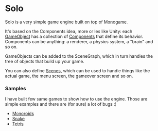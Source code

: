 # Solo

Solo is a very simple game engine built on top of [Monogame](https://monogame.net/).

It's based on the Components idea, more or les like Unity: each [GameObject](/Solo/GameObject.cs) has a collection of [Components](/Solo/Components/Component.cs) that define its behavior. Components can be anything: a renderer, a physics system, a "brain" and so on.

GameObjects can be added to the SceneGraph, which in turn handles the tree of objects that build up your game.

You can also define [Scenes](./Solo/Services/Scene.cs), which can be used to handle things like the actual game, the menu screen, the gameover screen and so on.

### Samples
I have built few same games to show how to use the engine. Those are simple examples and there are (for sure) a lot of bugs :)

- [Monoroids](./games/Monoroids/)
- [Snake](./games/Snake/)
- [Tetris](./games/Tetris/)
